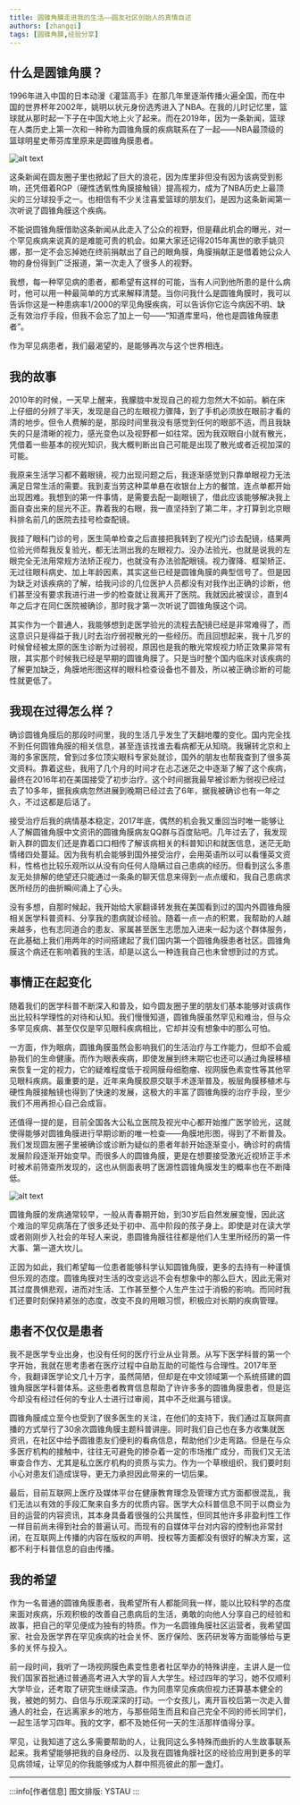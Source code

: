 ```yaml
---
title: 圆锥角膜走进我的生活——圆友社区创始人的真情自述
authors: [zhangqi]
tags: [圆锥角膜,经验分享]
---
```


## 什么是圆锥角膜？

1996年进入中国的日本动漫《灌篮高手》在那几年里逐渐传播火遍全国，而在中国的世界杯年2002年，姚明以状元身份选秀进入了NBA。在我的儿时记忆里，篮球就从那时起一下子在中国大地上火了起来。而在2019年，因为一条新闻，篮球在人类历史上第一次和一种称为圆锥角膜的疾病联系在了一起——NBA最顶级的篮球明星史蒂芬库里原来是圆锥角膜患者。

![alt text](/patient-story/assets/2019-11-27-圆锥角膜走进我的生活——援友社区创始人的真情自述-1.png)

这条新闻在圆友圈子里也掀起了巨大的浪花，因为库里非但没有因为该病受到影响，还凭借着RGP（硬性透氧性角膜接触镜）提高视力，成为了NBA历史上最顶尖的三分球投手之一。也相信有不少关注喜爱篮球的朋友们，是因为这条新闻第一次听说了圆锥角膜这个疾病。

不能说圆锥角膜借助这条新闻从此走入了公众的视野，但是藉此机会的曝光，对一个罕见疾病来说真的是难能可贵的机会。如果大家还记得2015年离世的歌手姚贝娜，那一定不会忘掉她在终前捐献出了自己的眼角膜，角膜捐献正是借着她公众人物的身份得到广泛报道，第一次走入了很多人的视野。

我想，每一种罕见病的患者，都希望有这样的可能，当有人问到他所患的是什么病时，他可以用一种最简单的方式来解释清楚。当你问我什么是圆锥角膜时，我可以告诉你这是一种患病率1/2000的罕见角膜疾病，可以告诉你它迄今病因不明、缺乏有效治疗手段，但我不会忘了加上一句——“知道库里吗，他也是圆锥角膜患者”。

作为罕见病患者，我们最渴望的，是能够再次与这个世界相连。

## 我的故事

2010年的时候，一天早上醒来，我朦胧中发现自己的视力忽然大不如前。躺在床上仔细的分辨了半天，发现是自己的左眼视力骤降，到了手机必须放在眼前才看的清的地步。但令人费解的是，那段时间里我没有感觉到任何的眼部不适，而且我缺失的只是清晰的视力，感光变色以及视野都一如往常。因为我双眼自小就有散光，凭借着一些基本的视光知识，我大概判断出自己可能是出现了散光或者近视加深的可能。

我原来生活学习都不戴眼镜，视力出现问题之后，我逐渐感觉到只靠单眼视力无法满足日常生活的需要。我到麦当劳这种菜单悬在收银台上方的餐馆，连点单都开始出现困难。我想到的第一件事情，是需要去配一副眼镜了，借此应该能够解决我上面自查出来的屈光不正。靠着我的右眼，我一直坚持到了第二年，才打算到北京眼科排名前几的医院去挂号检查配镜。

我挂了眼科门诊的号，医生简单检查之后直接把我转到了视光门诊去配镜，结果两位验光师帮我反复验光，都无法测出我的左眼视力。没办法验光，也就是说我的左眼完全无法用常规方法矫正视力，也就没有办法验配眼镜。视力骤降、框架矫正、无过往眼科病史、加上年龄因素，其实这些已经是圆锥角膜的典型信号了。但是因为缺乏对该疾病的了解，给我问诊的几位医护人员都没有对我作出正确的诊断，他们甚至没有要求我进行进一步的检查就让我离开了医院。我就因此被误诊，直到4年之后才在同仁医院被确诊，那时我才第一次听说了圆锥角膜这个词。

其实作为一个普通人，我能够想到走医学验光的流程去配镜已经是非常难得了，而这意识只是得益于我儿时去治疗弱视散光的一些经历。而且回想起来，我十几岁的时候曾经被太原的医生诊断为过弱视，原因也是我的散光常规视力矫正效果非常有限，其实那个时候我已经是早期的圆锥角膜了。只是当时整个国内临床对该疾病的了解更加缺乏，角膜地形图这样的眼科检查设备也不普及，所以被正确诊断的可能性就更低了。

## 我现在过得怎么样？

确诊圆锥角膜后的那段时间里，我的生活几乎发生了天翻地覆的变化。国内完全找不到任何圆锥角膜的相关信息，甚至连该找谁去看病都无从知晓。我辗转北京和上海的多家医院，曾到过多位顶尖眼科专家处就诊，国外的朋友也帮我查到了很多英文资料。靠着这些，我用了几个月的时间才在忐忑迷茫之中逐渐了解了这个疾病，最终在2016年初在美国接受了初步治疗。这个时间据我最早被诊断为弱视已经过去了10多年，据我疾病忽然进展到晚期已经过去了6年，据我被确诊也有一年之久，不过这都是后话了。

接受治疗后我的病情基本稳定，2017年底，偶然的机会我又重回当时唯一能够让人了解圆锥角膜中文资讯的圆锥角膜病友QQ群与百度贴吧。几年过去了，我发现新入群的圆友们还是靠着口口相传了解该病相关的科普知识和就医信息，迷茫无助情绪四处蔓延。因为我有机会能够到国外接受治疗，会用英语所以可以看懂英文资料，性格也比较乐观所以从没有向任何人隐瞒过自己患病的经历。但看到这么多患友无处排解的绝望还只能通过一条条的聊天信息来得到一点点缓和，我自己患病求医所经历的曲折瞬间涌上了心头。

没有多想，自那时候起，我开始给大家翻译转发我在美国看到过的国内外圆锥角膜相关医学科普资料、分享我的患病就诊经验。随着一点一点的积累，我帮助的人越来越多，也有志同道合的患友、家属甚至医生志愿加入进来一起为这个群体服务，在此基础上我们用两年的时间搭建起了我们国内第一个圆锥角膜患者社区。圆锥角膜这个病还在影响着我的生活，却是以这么一种连我自己也未曾想到过的方式。

## 事情正在起变化

 随着我们的医学科普不断深入和普及，如今圆友圈子里的朋友们基本能够对该病作出比较科学理性的对待和认知。我们慢慢知道，圆锥角膜虽然罕见和难治，但与众多罕见疾病、甚至仅仅是罕见眼科疾病相比，它却并没有想象中的那么可怕。

一方面，作为眼病，圆锥角膜虽然会影响我们的生活治疗与工作能力，但却不会威胁我们的生命健康。而作为眼表疾病，即使发展到终末期它也还可以通过角膜移植来恢复一定的视力，它的疑难程度低于视网膜母细胞瘤、视网膜色素变性等其他罕见眼科疾病。最重要的是，近年来角膜胶原交联手术逐渐普及，板层角膜移植术与硬性角膜接触镜也得到了快速的发展，这极大的丰富了圆锥角膜的治疗手段，至少我们不用再担心自己会成盲。

还值得一提的是，目前全国各大公私立医院及视光中心都开始推广医学验光，这就使得能够对圆锥角膜进行早期诊断的唯一检查——角膜地形图，得到了不断普及。我们发现圆友圈子里被确诊或诊断为疑似的患者年龄开始逐渐变小，确诊时的病情发展阶段逐渐开始变早。而很多人的圆锥角膜，更是在想要接受激光近视矫正手术时被术前筛查所发现的，这也从侧面表明了医源性圆锥角膜发生的概率也在不断降低。

![alt text](/patient-story/assets/2019-11-27-圆锥角膜走进我的生活——援友社区创始人的真情自述-2.png)

圆锥角膜的发病通常较早，一般从青春期开始，到30岁后自然发展变慢，因此这个难治的罕见病落在了很多还处于初中、高中阶段的孩子身上。即使是对在读大学或者刚刚步入社会的年轻人来说，患圆锥角膜往往都是他们人生里所经历的第一件大事、第一道大坎儿。

正因为如此，我们希望每一位患者能够科学认知圆锥角膜，更多的去持有一种谨慎但乐观的态度。圆锥角膜对生活的改变远远不会有想象中的那么巨大，因此无需对其过度畏惧悲观，进而对生活、工作甚至整个人生产生过于消极的影响。而同时我们还要时刻保持紧张的态度，改变不良的用眼习惯，积极应对长期的疾病管理。

## 患者不仅仅是患者

我不是医学专业出身，也没有任何的医疗行业从业背景。从写下医学科普的第一个字开始，我就在思考患者在医疗过程中自助互助的可能性与合理性。2017年至今，我翻译医学论文几十万字，虽然简陋，但却是在中文领域第一个系统搭建的圆锥角膜医学科普体系。这些患者教育信息帮助了许许多多的圆锥角膜患者，但是迄今却没有经过任何的专业人士进行过审阅，其中不乏纰漏与错误。

圆锥角膜成立至今也受到了很多医生的关注，在他们的支持下，我们通过互联网直播的方式举行了30余次圆锥角膜主题科普讲座。同时我们自己也在多方收集就医资讯，在社区中给予圆锥患友们便利的看病信息，帮助他们少走弯路。但是在与众多医疗机构的接触中，往往无可避免的掺杂着一定的市场推广成分，而我们又无法审查合作方、尤其是私立医疗机构的资质与实力。作为一个草根组织，我们要时刻小心对患友们造成误导，更无力承担因此带来的一切后果。

最后，目前互联网上医疗及媒体平台在健康教育理念及管理方式方面都很混乱，我们无法以有效的手段汇聚来自多方的优质内容。医学大众科普信息不同于以商业为目的运营的内容资讯，其本身具备着很强的公共属性，但同其他许多非盈利性工作一样目前尚未得到社会的普遍认可。而现有的自媒体平台对内容的控制也非常封闭，在互联网上传播的内容在版权的声明、授权等方面都没有很好的解决方案，这都不利于科普信息的自由传播。

## 我的希望

作为一名普通的圆锥角膜患者，我希望所有人都能同我一样，能以比较科学的态度来面对疾病，乐观积极的改善自己患病后的生活，勇敢的向他人分享自己的经验和故事，把自己的罕见便成为独有的特质。作为一名圆锥角膜社区运营者，我希望国家、社会及医学界在罕见疾病的社会关怀、医疗保险、医药研发等方面能够给与更多的关怀与投入。

前一段时间，我听了一场视网膜色素变性患者社区举办的特殊讲座，主讲人是一位我们国家首批通过普通高考进入大学的盲人大学生。经过四年的学习，她不仅顺利大学毕业，还考取了研究生继续深造。作为同患罕见疾病但视力还算基本健全的我，被她的努力、自信与乐观深深的打动。一个女孩儿，离开盲校后第一次走入普通人的社会，在远离家乡的地方，与那些陌生而且和自己完全不同的师长同学们，一起生活学习四年。我的文字，都不及她任何一天的生活那样值得分享。

罕见，让我知道了这么多需要帮助的人，让我同这么多特殊而曲折的人生故事联系起来。我希望能够把我的自身经历、以及我在圆锥角膜社区的经验应用到更多的罕见病领域，让罕见的你我能够成为人群中照亮彼此的那一盏灯。

---

:::info[作者信息]
图文排版: YSTAU
:::
